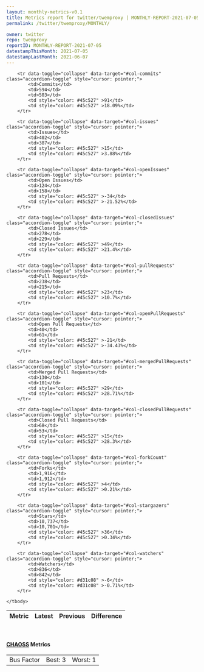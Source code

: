 ```yaml
---
layout: monthly-metrics-v0.1
title: Metrics report for twitter/twemproxy | MONTHLY-REPORT-2021-07-05 | 2021-07-05
permalink: /twitter/twemproxy/MONTHLY/

owner: twitter
repo: twemproxy
reportID: MONTHLY-REPORT-2021-07-05
datestampThisMonth: 2021-07-05
datestampLastMonth: 2021-06-07
---
```



<table class="table table-condensed" style="border-collapse:collapse;">
    <thead>
    <tr>
        <th>Metric</th>
        <th>Latest</th>
        <th>Previous</th>
        <th colspan="2" style="text-align: center;">Difference</th>
    </tr>
    </thead>
    <tbody>

        <tr data-toggle="collapse" data-target="#col-commits" class="accordion-toggle" style="cursor: pointer;">
            <td>Commits</td>
            <td>594</td>
            <td>503</td>
            <td style="color: #45c527" >91</td>
            <td style="color: #45c527" >18.09%</td>
        </tr>
        
        <tr data-toggle="collapse" data-target="#col-issues" class="accordion-toggle" style="cursor: pointer;">
            <td>Issues</td>
            <td>402</td>
            <td>387</td>
            <td style="color: #45c527" >15</td>
            <td style="color: #45c527" >3.88%</td>
        </tr>
        
        <tr data-toggle="collapse" data-target="#col-openIssues" class="accordion-toggle" style="cursor: pointer;">
            <td>Open Issues</td>
            <td>124</td>
            <td>158</td>
            <td style="color: #45c527" >-34</td>
            <td style="color: #45c527" >-21.52%</td>
        </tr>
        
        <tr data-toggle="collapse" data-target="#col-closedIssues" class="accordion-toggle" style="cursor: pointer;">
            <td>Closed Issues</td>
            <td>278</td>
            <td>229</td>
            <td style="color: #45c527" >49</td>
            <td style="color: #45c527" >21.4%</td>
        </tr>
        
        <tr data-toggle="collapse" data-target="#col-pullRequests" class="accordion-toggle" style="cursor: pointer;">
            <td>Pull Requests</td>
            <td>238</td>
            <td>215</td>
            <td style="color: #45c527" >23</td>
            <td style="color: #45c527" >10.7%</td>
        </tr>
        
        <tr data-toggle="collapse" data-target="#col-openPullRequests" class="accordion-toggle" style="cursor: pointer;">
            <td>Open Pull Requests</td>
            <td>40</td>
            <td>61</td>
            <td style="color: #45c527" >-21</td>
            <td style="color: #45c527" >-34.43%</td>
        </tr>
        
        <tr data-toggle="collapse" data-target="#col-mergedPullRequests" class="accordion-toggle" style="cursor: pointer;">
            <td>Merged Pull Requests</td>
            <td>130</td>
            <td>101</td>
            <td style="color: #45c527" >29</td>
            <td style="color: #45c527" >28.71%</td>
        </tr>
        
        <tr data-toggle="collapse" data-target="#col-closedPullRequests" class="accordion-toggle" style="cursor: pointer;">
            <td>Closed Pull Requests</td>
            <td>68</td>
            <td>53</td>
            <td style="color: #45c527" >15</td>
            <td style="color: #45c527" >28.3%</td>
        </tr>
        
        <tr data-toggle="collapse" data-target="#col-forkCount" class="accordion-toggle" style="cursor: pointer;">
            <td>Forks</td>
            <td>1,916</td>
            <td>1,912</td>
            <td style="color: #45c527" >4</td>
            <td style="color: #45c527" >0.21%</td>
        </tr>
        
        <tr data-toggle="collapse" data-target="#col-stargazers" class="accordion-toggle" style="cursor: pointer;">
            <td>Stars</td>
            <td>10,737</td>
            <td>10,701</td>
            <td style="color: #45c527" >36</td>
            <td style="color: #45c527" >0.34%</td>
        </tr>
        
        <tr data-toggle="collapse" data-target="#col-watchers" class="accordion-toggle" style="cursor: pointer;">
            <td>Watchers</td>
            <td>836</td>
            <td>842</td>
            <td style="color: #d31c08" >-6</td>
            <td style="color: #d31c08" >-0.71%</td>
        </tr>
        
    </tbody>
</table>
<br>
<h4><a target="_blank" href="https://chaoss.community/">CHAOSS</a> Metrics</h4>

<table class="table table-condensed" style="border-collapse:collapse;">
    <tbody>
        <td>Bus Factor</td>
        <td>Best: 3</td>
        <td>Worst: 1</td>
    </tbody>
</table>
